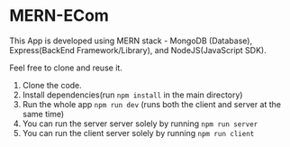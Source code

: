 # MERN-ECom
This App is developed using MERN stack - MongoDB (Database), Express(BackEnd Framework/Library), and NodeJS(JavaScript SDK).

Feel free to clone and reuse it.
1. Clone the code.
2. Install dependencies(run `npm install` in the main directory)
3. Run the whole app `npm run dev` (runs both the client and server at the same time)
4. You can run the server server solely by running `npm run server`
5. You can run the client server solely by running `npm run client`
